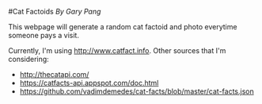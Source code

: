 #Cat Factoids
_By Gary Pang_

This webpage will generate a random cat factoid and photo everytime someone pays a visit.

Currently, I'm using http://www.catfact.info. Other sources that I'm considering:

* http://thecatapi.com/
* https://catfacts-api.appspot.com/doc.html
* https://github.com/vadimdemedes/cat-facts/blob/master/cat-facts.json